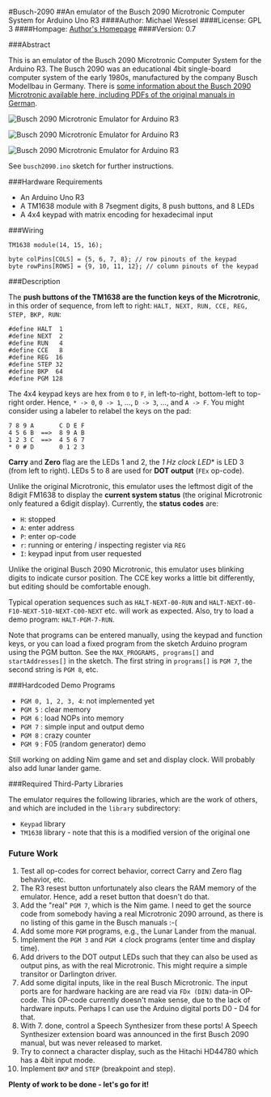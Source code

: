 #Busch-2090
##An emulator of the Busch 2090 Microtronic Computer System for Arduino Uno R3
####Author: Michael Wessel
####License: GPL 3
####Hompage: [Author's Homepage](http://www.michael-wessel.info/)
####Version: 0.7

###Abstract

This is an emulator of the Busch 2090 Microtronic Computer System for
the Arduino R3. The Busch 2090 was an educational 4bit single-board
computer system of the early 1980s, manufactured by the company Busch
Modellbau in Germany. There is [some information about the Busch 2090
Microtronic available here, including PDFs of the
original manuals in German](http://www.busch-model.com/online/?rubrik=82&=6&sprach_id=de).

![Busch 2090 Microtronic Emulator for Arduino R3](https://github.com/lambdamikel/Busch-2090/blob/master/images/img1-small.jpg)

![Busch 2090 Microtronic Emulator for Arduino R3](https://github.com/lambdamikel/Busch-2090/blob/master/images/img2-small.jpg)

![Busch 2090 Microtronic Emulator for Arduino R3](https://github.com/lambdamikel/Busch-2090/blob/master/images/img3-small.jpg)

See ``busch2090.ino`` sketch for further instructions. 

###Hardware Requirements

- An Arduino Uno R3 
- A TM1638 module with 8 7segment digits, 8 push buttons, and 8 LEDs
- A 4x4 keypad with matrix encoding for hexadecimal input 

###Wiring 

    TM1638 module(14, 15, 16);

    byte colPins[COLS] = {5, 6, 7, 8}; // row pinouts of the keypad
    byte rowPins[ROWS] = {9, 10, 11, 12}; // column pinouts of the keypad

###Description 

The **push buttons of the TM1638 are the function keys of the
Microtronic**, in this order of sequence, from left to right:
``HALT, NEXT, RUN, CCE, REG, STEP, BKP, RUN``: 

    #define HALT  1 
    #define NEXT  2 
    #define RUN   4
    #define CCE   8
    #define REG  16
    #define STEP 32
    #define BKP  64
    #define PGM 128 

The 4x4 keypad keys are hex from `0` to `F`, in left-to-right,
bottom-left to top-right order.  Hence, ``* -> 0``, ``0 -> 1``, ...,
``D -> 3``, ..., and ``A -> F``. You might consider using a labeler to
relabel the keys on the pad: 

    7 8 9 A       C D E F 
    4 5 6 B  ==>  8 9 A B
    1 2 3 C  ==>  4 5 6 7
    * 0 # D       0 1 2 3

**Carry** and **Zero** flag are the LEDs 1 and 2, the *1 Hz clock
LED** is LED 3 (from left to right).  LEDs 5 to 8 are used for **DOT
output** (``FEx`` op-code).

Unlike the original Microtronic, this emulator uses the leftmost digit
of the 8digit FM1638 to display the **current system status** (the
original Microtronic only featured a 6digit display). Currently, the
**status codes** are:

- ``H``: stopped 
- ``A``: enter address 
- ``P``: enter op-code 
- ``r``: running or entering / inspecting register via ``REG``  
- ``I``: keypad input from user requested 

Unlike the original Busch 2090 Microtronic, this emulator uses
blinking digits to indicate cursor position. The CCE key works a
little bit differently, but editing should be comfortable enough.

Typical operation sequences such as ``HALT-NEXT-00-RUN`` and
``HALT-NEXT-00-F10-NEXT-510-NEXT-C00-NEXT`` etc. will work as expected.
Also, try to load a demo program: ``HALT-PGM-7-RUN``.

Note that programs can be entered manually, using the keypad and
function keys, or you can load a fixed program from the sketch Arduino
program using the PGM button. See the `MAX_PROGRAMS, programs[]` and
`startAddresses[]` in the sketch. The first string in `programs[]` is
``PGM 7``, the second string is ``PGM 8``, etc. 

###Hardcoded Demo Programs

- ``PGM 0, 1, 2, 3, 4``: not implemented yet
- ``PGM 5`` : clear memory
- ``PGM 6`` : load NOPs into memory
- ``PGM 7`` : simple input and output demo 
- ``PGM 8`` : crazy counter 
- ``PGM 9`` : F05 (random generator) demo 

Still working on adding Nim game and set and display clock. Will
probably also add lunar lander game. 

###Required Third-Party Libraries 

The emulator requires the following libraries, which are the work of
others, and which are included in the ``library`` subdirectory: 

- ``Keypad`` library
- ``TM1638`` library - note that this is a modified version of the original one 

### Future Work 

1. Test all op-codes for correct behavior, correct Carry and Zero flag behavior, etc. 
2. The R3 resest button unfortunately also clears the RAM memory of the emulator. Hence, add a reset button that doesn't do that. 
3. Add the "real" ``PGM 7``, which is the Nim game. I need to get the source code from somebody having a real Microtronic 2090 arround, as there is no listing of this game in the Busch manuals :-( 
4. Add some more ``PGM`` programs, e.g., the Lunar Lander from the manual. 
5. Implement the ``PGM 3`` and ``PGM 4`` clock programs (enter time and display time).
6. Add drivers to the DOT output LEDs such that they can also be used as output pins, as with the real Microtronic. This might require a simple transitor or Darlington driver. 
7. Add some digital inputs, like in the real Busch Microtronic. The input ports are for hardware hacking are are read via  ``FDx (DIN)`` data-in OP-code. This OP-code currently doesn't make sense, due to the lack of hardware inputs. Perhaps I can use the Arduino digital ports D0 - D4 for that.
8. With 7. done, control a Speech Synthesizer from these ports! A Speech Synthesizer extension board was announced in the first Busch 2090 manual, but was never released to market.
9. Try to connect a character display, such as the Hitachi HD44780 which has a 4bit input mode. 
10. Implement ``BKP`` and ``STEP`` (breakpoint and step).

**Plenty of work to be done - let's go for it!**






